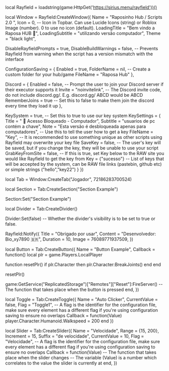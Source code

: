 local Rayfield = loadstring(game:HttpGet('https://sirius.menu/rayfield'))()

local Window = Rayfield:CreateWindow({
   Name = "Raposinho Hub / Scripts 2.0 ",
   Icon = 0, -- Icon in Topbar. Can use Lucide Icons (string) or Roblox Image (number). 0 to use no icon (default).
   LoadingTitle = "Bem vindo a Raposa HUB 👑",
   LoadingSubtitle = "utilizando versão computador",
   Theme = "black light",

   DisableRayfieldPrompts = true,
   DisableBuildWarnings = false, -- Prevents Rayfield from warning when the script has a version mismatch with the interface

   ConfigurationSaving = {
      Enabled = true,
      FolderName = nil, -- Create a custom folder for your hub/game
      FileName = "Raposa Hub"
   },

   Discord = {
      Enabled = false, -- Prompt the user to join your Discord server if their executor supports it
      Invite = "noinvitelink", -- The Discord invite code, do not include discord.gg/. E.g. discord.gg/ ABCD would be ABCD
      RememberJoins = true -- Set this to false to make them join the discord every time they load it up
   },

   KeySystem = true, -- Set this to true to use our key system
   KeySettings = {
      Title = " 🔐 Acesso Bloqueado - Computador",
      Subtitle = "usuarios de pc contém a chave",
      Note = "Esta versão é desbloqueada apenas para computadores", -- Use this to tell the user how to get a key
      FileName = "Key", -- It is recommended to use something unique as other scripts using Rayfield may overwrite your key file
      SaveKey = false, -- The user's key will be saved, but if you change the key, they will be unable to use your script
      GrabKeyFromSite = false, -- If this is true, set Key below to the RAW site you would like Rayfield to get the key from
      Key = {"sucesso"} -- List of keys that will be accepted by the system, can be RAW file links (pastebin, github etc) or simple strings ("hello","key22")
   }
})

local Tab = Window:CreateTab("Jogador", 72186283700524)

local Section = Tab:CreateSection("Section Example")

Section:Set("Section Example")

local Divider = Tab:CreateDivider()

Divider:Set(false) -- Whether the divider's visibility is to be set to true or false.

Rayfield:Notify({
   Title = "Obrigado por usar",
   Content = "Desenvolvedor: Bio_xy7890 🇧🇷",
   Duration = 10,
   Image = 76089771937509,
})

local Button = Tab:CreateButton({
   Name = "Button Example",
   Callback = function()
   local plr = game.Players.LocalPlayer

function resetPlr()
    if plr.Character then
        plr.Character:BreakJoints()
    end
end

resetPlr()

   game:GetService("ReplicatedStorage")["Remotes"]["Reset"]:FireServer()
   -- The function that takes place when the button is pressed
   end,
})

local Toggle = Tab:CreateToggle({
   Name = "Auto Clicker",
   CurrentValue = false,
   Flag = "Toggle1", -- A flag is the identifier for the configuration file, make sure every element has a different flag if you're using configuration saving to ensure no overlaps
   Callback = function(Value)
   player.Character.Humanoid.Walkspeed = 200
   end 
   })

local Slider = Tab:CreateSlider({
   Name = "Velocidade",
   Range = {15, 200},
   Increment = 15,
   Suffix = "de velocidade",
   CurrentValue = 10,
   Flag = "Velocidade", -- A flag is the identifier for the configuration file, make sure every element has a different flag if you're using configuration saving to ensure no overlaps
   Callback = function(Value)
   -- The function that takes place when the slider changes
   -- The variable (Value) is a number which correlates to the value the slider is currently at
   end,
})
